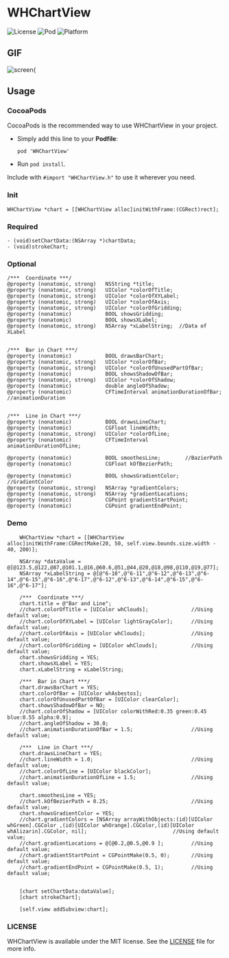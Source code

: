 # WHChartView

![License](https://img.shields.io/badge/License-MIT-orange.svg)
![Pod](https://img.shields.io/badge/Pod-v1.0.3-green.svg)
![Platform](https://img.shields.io/badge/Platform-iOS-bl.svg)

## GIF

![screen{](https://raw.githubusercontent.com/wongkoo/WHChartView/master/Presentation/WHChartView1-1-2.gif)

## Usage

### CocoaPods

CocoaPods is the recommended way to use WHChartView in your project.    

- Simply add this line to your **Podfile**: 
  
  `pod 'WHChartView'`
  
- Run `pod install`.

Include with `#import "WHChartView.h"` to use it wherever you need.

### Init

``` objc
WHChartView *chart = [[WHChartView alloc]initWithFrame:(CGRect)rect];
```

### Required

``` objc
- (void)setChartData:(NSArray *)chartData;
- (void)strokeChart;
```

### Optional

``` objc
/***  Coordinate ***/
@property (nonatomic, strong)   NSString *title;
@property (nonatomic, strong)   UIColor *colorOfTitle;
@property (nonatomic, strong)   UIColor *colorOfXYLabel;
@property (nonatomic, strong)   UIColor *colorOfAxis;
@property (nonatomic, strong)   UIColor *colorOfGridding;
@property (nonatomic)           BOOL showsGridding;
@property (nonatomic)           BOOL showsXLabel;
@property (nonatomic, strong)   NSArray *xLabelString;  //Data of XLabel


/***  Bar in Chart ***/
@property (nonatomic)           BOOL drawsBarChart;
@property (nonatomic, strong)   UIColor *colorOfBar;
@property (nonatomic, strong)   UIColor *colorOfUnusedPartOfBar;
@property (nonatomic)           BOOL showsShadowOfBar;
@property (nonatomic, strong)   UIColor *colorOfShadow;
@property (nonatomic)           double angleOfShadow;
@property (nonatomic)           CFTimeInterval animationDurationOfBar; //animationDuration


/***  Line in Chart ***/
@property (nonatomic)           BOOL drawsLineChart;
@property (nonatomic)           CGFloat lineWidth;
@property (nonatomic, strong)   UIColor *colorOfLine;
@property (nonatomic)           CFTimeInterval animationDurationOfLine;

@property (nonatomic)           BOOL smoothesLine;        //BazierPath
@property (nonatomic)           CGFloat kOfBezierPath;

@property (nonatomic)           BOOL showsGradientColor; //GradientColor
@property (nonatomic, strong)   NSArray *gradientColors;
@property (nonatomic, strong)   NSArray *gradientLocations;
@property (nonatomic)           CGPoint gradientStartPoint;
@property (nonatomic)           CGPoint gradientEndPoint;
```



### Demo

``` objc
    WHChartView *chart = [[WHChartView alloc]initWithFrame:CGRectMake(20, 50, self.view.bounds.size.width - 40, 200)];

    NSArray *dataValue = @[@123.5,@122,@87,@101.1,@16,@60.6,@51,@44,@20,@18,@98,@110,@19,@77];
    NSArray *xLabelString = @[@"6-10",@"6-11",@"6-12",@"6-13",@"6-14",@"6-15",@"6-16",@"6-17",@"6-12",@"6-13",@"6-14",@"6-15",@"6-16",@"6-17"];

    /***  Coordinate ***/
    chart.title = @"Bar and Line";
    //chart.colorOfTitle = [UIColor whClouds];              //Using default value;
    //chart.colorOfXYLabel = [UIColor lightGrayColor];      //Using default value;
    //chart.colorOfAxis = [UIColor whClouds];               //Using default value;
    //chart.colorOfGridding = [UIColor whClouds];           //Using default value;
    chart.showsGridding = YES;
    chart.showsXLabel = YES;
    chart.xLabelString = xLabelString;
    
    /***  Bar in Chart ***/
    chart.drawsBarChart = YES;
    chart.colorOfBar = [UIColor whAsbestos];
    chart.colorOfUnusedPartOfBar = [UIColor clearColor];
    chart.showsShadowOfBar = NO;
    //chart.colorOfShadow = [UIColor colorWithRed:0.35 green:0.45 blue:0.55 alpha:0.9];
    //chart.angleOfShadow = 30.0;
    //chart.animationDurationOfBar = 1.5;                   //Using default value;
    
    /***  Line in Chart ***/
    chart.drawsLineChart = YES;
    //chart.lineWidth = 1.0;                                //Using default value;
    //chart.colorOfLine = [UIColor blackColor];
    //chart.animationDurationOfLine = 1.5;                  //Using default value;
    
    chart.smoothesLine = YES;
    //chart.kOfBezierPath = 0.25;                           //Using default value;
    chart.showsGradientColor = YES;
    //chart.gradientColors = [NSArray arrayWithObjects:(id)[UIColor whGreen].CGColor ,(id)[UIColor whOrange].CGColor,(id)[UIColor whAlizarin].CGColor, nil];                            //Using default value;
    //chart.gradientLocations = @[@0.2,@0.5,@0.9 ];         //Using default value;
    //chart.gradientStartPoint = CGPointMake(0.5, 0);       //Using default value;
    //chart.gradientEndPoint = CGPointMake(0.5, 1);         //Using default value;

    
    [chart setChartData:dataValue];
    [chart strokeChart];

    [self.view addSubview:chart];
```

### LICENSE

WHChartView is available under the MIT license. See the [LICENSE](https://github.com/wongkoo/WHChartView/blob/master/LICENSE) file for more info.